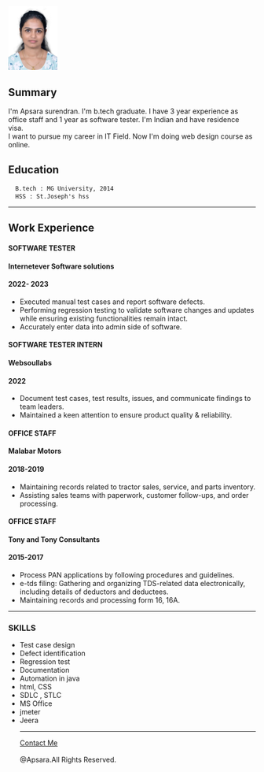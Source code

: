 
<!DOCTYPE html>
<html lang="en">
<head>
    <meta charset="UTF-8">
    <meta name="viewport" content="width=device-width, initial-scale=1.0">
  
</head>
<body>
<img style = "width: 100px;"src = "./me.png"/>
<h2>Summary</h2>
 <p> I'm Apsara surendran. I'm b.tech graduate. 
        I have 3 year experience as office staff and 1 year as software tester. 
        I'm Indian and have residence visa.<br/> I want to pursue my career in IT Field. 
        Now I'm doing web design course as online. </p>
        
 <h2>Education</h2>

      B.tech : MG University, 2014
      HSS : St.Joseph's hss  
 <hr/>   
  <h2>Work Experience</h2>

  <h4>SOFTWARE TESTER</h4>
  <h4>Internetever Software solutions</h4>
    <h4>2022- 2023</h4>

  
  <ul>
    <li>Executed manual test cases and report software defects.</li>
  <li>Performing regression testing to validate software changes and
    updates while ensuring existing functionalities remain intact.</li>
  <li>Accurately enter data into admin side of software.</li></ul>
  
  <h4>SOFTWARE TESTER INTERN</h4>
  <h4>Websoullabs</h4>
  <h4>2022</h4>

  <ul>
   <li> Document test cases, test results, issues, and communicate
findings to team leaders.</li>
<li>Maintained a keen attention to ensure product quality & reliability.</li>
  </ul>
  
<h4>OFFICE STAFF</h4>

  <h4>Malabar Motors</h4>
  <h4>2018-2019</h4>
  
  <ul>
    <li>Maintaining records related to tractor sales, service, and parts
  inventory.</li>
<li>Assisting sales teams with paperwork, customer follow-ups, and
  order processing.</li></ul>
  
  <h4>OFFICE STAFF</h4>
<h4>Tony and Tony Consultants</h4>
 
  <h4>2015-2017</h4>
  <ul>
  <li>Process PAN applications by following procedures and guidelines.</li>
<li>e-tds filing: Gathering and organizing TDS-related data
electronically, including details of deductors and deductees.</li>
<li>Maintaining records and processing form 16, 16A.</li></ul>
<hr/>
<p><h3>SKILLS</h3>
  <ul>
  <li>Test case design</li>
<li>Defect identification</li>
<li>Regression test</li>
<li>Documentation</li>
<li>Automation in java</li>
<li>html, CSS</li>
<li>SDLC , STLC</li>
<li>MS Office</li>
<li>jmeter</li>
<li>Jeera</li>

<hr/>
<a href = "./contact.png"> Contact Me </a>

</body>

<footer>
    <br/>
    @Apsara.All Rights Reserved.
</footer>
</html>
